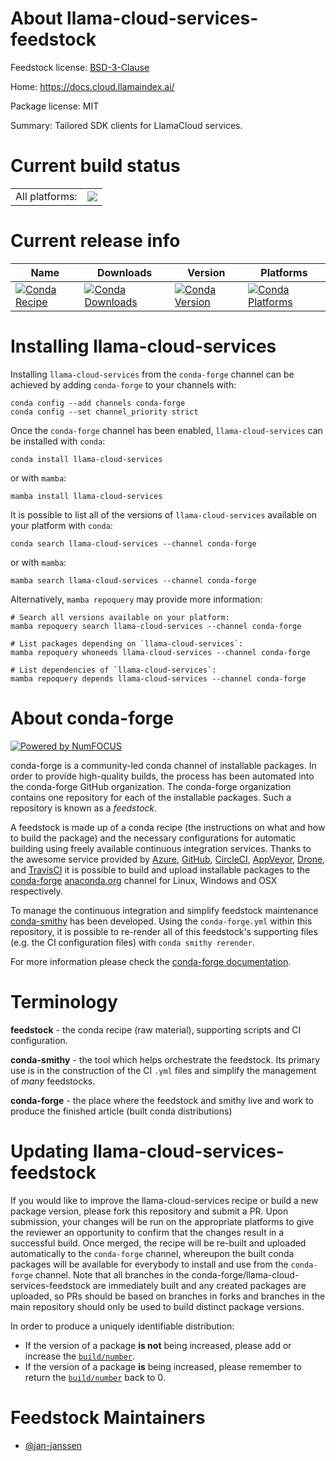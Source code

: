 About llama-cloud-services-feedstock
====================================

Feedstock license: [BSD-3-Clause](https://github.com/conda-forge/llama-cloud-services-feedstock/blob/main/LICENSE.txt)

Home: https://docs.cloud.llamaindex.ai/

Package license: MIT

Summary: Tailored SDK clients for LlamaCloud services.

Current build status
====================


<table><tr><td>All platforms:</td>
    <td>
      <a href="https://dev.azure.com/conda-forge/feedstock-builds/_build/latest?definitionId=24789&branchName=main">
        <img src="https://dev.azure.com/conda-forge/feedstock-builds/_apis/build/status/llama-cloud-services-feedstock?branchName=main">
      </a>
    </td>
  </tr>
</table>

Current release info
====================

| Name | Downloads | Version | Platforms |
| --- | --- | --- | --- |
| [![Conda Recipe](https://img.shields.io/badge/recipe-llama--cloud--services-green.svg)](https://anaconda.org/conda-forge/llama-cloud-services) | [![Conda Downloads](https://img.shields.io/conda/dn/conda-forge/llama-cloud-services.svg)](https://anaconda.org/conda-forge/llama-cloud-services) | [![Conda Version](https://img.shields.io/conda/vn/conda-forge/llama-cloud-services.svg)](https://anaconda.org/conda-forge/llama-cloud-services) | [![Conda Platforms](https://img.shields.io/conda/pn/conda-forge/llama-cloud-services.svg)](https://anaconda.org/conda-forge/llama-cloud-services) |

Installing llama-cloud-services
===============================

Installing `llama-cloud-services` from the `conda-forge` channel can be achieved by adding `conda-forge` to your channels with:

```
conda config --add channels conda-forge
conda config --set channel_priority strict
```

Once the `conda-forge` channel has been enabled, `llama-cloud-services` can be installed with `conda`:

```
conda install llama-cloud-services
```

or with `mamba`:

```
mamba install llama-cloud-services
```

It is possible to list all of the versions of `llama-cloud-services` available on your platform with `conda`:

```
conda search llama-cloud-services --channel conda-forge
```

or with `mamba`:

```
mamba search llama-cloud-services --channel conda-forge
```

Alternatively, `mamba repoquery` may provide more information:

```
# Search all versions available on your platform:
mamba repoquery search llama-cloud-services --channel conda-forge

# List packages depending on `llama-cloud-services`:
mamba repoquery whoneeds llama-cloud-services --channel conda-forge

# List dependencies of `llama-cloud-services`:
mamba repoquery depends llama-cloud-services --channel conda-forge
```


About conda-forge
=================

[![Powered by
NumFOCUS](https://img.shields.io/badge/powered%20by-NumFOCUS-orange.svg?style=flat&colorA=E1523D&colorB=007D8A)](https://numfocus.org)

conda-forge is a community-led conda channel of installable packages.
In order to provide high-quality builds, the process has been automated into the
conda-forge GitHub organization. The conda-forge organization contains one repository
for each of the installable packages. Such a repository is known as a *feedstock*.

A feedstock is made up of a conda recipe (the instructions on what and how to build
the package) and the necessary configurations for automatic building using freely
available continuous integration services. Thanks to the awesome service provided by
[Azure](https://azure.microsoft.com/en-us/services/devops/), [GitHub](https://github.com/),
[CircleCI](https://circleci.com/), [AppVeyor](https://www.appveyor.com/),
[Drone](https://cloud.drone.io/welcome), and [TravisCI](https://travis-ci.com/)
it is possible to build and upload installable packages to the
[conda-forge](https://anaconda.org/conda-forge) [anaconda.org](https://anaconda.org/)
channel for Linux, Windows and OSX respectively.

To manage the continuous integration and simplify feedstock maintenance
[conda-smithy](https://github.com/conda-forge/conda-smithy) has been developed.
Using the ``conda-forge.yml`` within this repository, it is possible to re-render all of
this feedstock's supporting files (e.g. the CI configuration files) with ``conda smithy rerender``.

For more information please check the [conda-forge documentation](https://conda-forge.org/docs/).

Terminology
===========

**feedstock** - the conda recipe (raw material), supporting scripts and CI configuration.

**conda-smithy** - the tool which helps orchestrate the feedstock.
                   Its primary use is in the construction of the CI ``.yml`` files
                   and simplify the management of *many* feedstocks.

**conda-forge** - the place where the feedstock and smithy live and work to
                  produce the finished article (built conda distributions)


Updating llama-cloud-services-feedstock
=======================================

If you would like to improve the llama-cloud-services recipe or build a new
package version, please fork this repository and submit a PR. Upon submission,
your changes will be run on the appropriate platforms to give the reviewer an
opportunity to confirm that the changes result in a successful build. Once
merged, the recipe will be re-built and uploaded automatically to the
`conda-forge` channel, whereupon the built conda packages will be available for
everybody to install and use from the `conda-forge` channel.
Note that all branches in the conda-forge/llama-cloud-services-feedstock are
immediately built and any created packages are uploaded, so PRs should be based
on branches in forks and branches in the main repository should only be used to
build distinct package versions.

In order to produce a uniquely identifiable distribution:
 * If the version of a package **is not** being increased, please add or increase
   the [``build/number``](https://docs.conda.io/projects/conda-build/en/latest/resources/define-metadata.html#build-number-and-string).
 * If the version of a package **is** being increased, please remember to return
   the [``build/number``](https://docs.conda.io/projects/conda-build/en/latest/resources/define-metadata.html#build-number-and-string)
   back to 0.

Feedstock Maintainers
=====================

* [@jan-janssen](https://github.com/jan-janssen/)


<!-- dummy commit to enable rerendering -->

